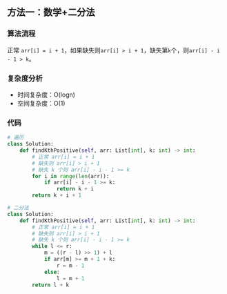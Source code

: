 ## 方法一：数学+二分法

### 算法流程

正常 `arr[i] = i + 1`，如果缺失则`arr[i] > i + 1`，缺失第`k`个，则`arr[i] - i - 1 > k`。

### 复杂度分析

* 时间复杂度：O(logn)
* 空间复杂度：O(1)

### 代码

``` python
# 遍历
class Solution:
    def findKthPositive(self, arr: List[int], k: int) -> int:
        # 正常 arr[i] = i + 1
        # 缺失则 arr[i] > i + 1
        # 缺失 k 个则 arr[i] - i - 1 >= k
        for i in range(len(arr)):
            if arr[i] - i - 1 >= k:
                return k + i
        return k + i + 1

# 二分法
class Solution:
    def findKthPositive(self, arr: List[int], k: int) -> int:
        # 正常 arr[i] = i + 1
        # 缺失则 arr[i] > i + 1
        # 缺失 k 个则 arr[i] - i - 1 >= k
        while l <= r:
            m = ((r - l) >> 1) + l
            if arr[m] >= m + 1 + k:
                r = m - 1
            else:
                l = m + 1
        return l + k
```

